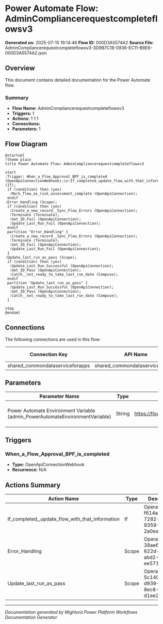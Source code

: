﻿# Power Automate Flow: AdminCompliancerequestcompleteflowsv3

**Generated on:** 2025-07-15 19:14:46
**Flow ID:** 000D3A5574A2
**Source File:** AdminCompliancerequestcompleteflowsv3-3D9B7C18-0936-EC11-B6E6-000D3A5574A2.json

## Overview

This document contains detailed documentation for the Power Automate flow.

### Summary
- **Flow Name:** AdminCompliancerequestcompleteflowsv3
- **Triggers:** 1
- **Actions:** 1 1 1
- **Connections:** 
- **Parameters:** 1

## Flow Diagram

```plantuml
@startuml
!theme plain
title Power Automate Flow: AdminCompliancerequestcompleteflowsv3

start
:Trigger: When_a_Flow_Approval_BPF_is_completed (OpenApiConnectionWebhook);\n:If_completed_update_flow_with_that_information (If);
 if (condition) then (yes)
  :Mark_flow_as_risk_assessment_complete (OpenApiConnection);
 endif
:Error_Handling (Scope);
 if (condition) then (yes)
  :Create_a_new_record__Sync_Flow_Errors (OpenApiConnection);
  :Terminate (Terminate);
  :Get_ID_Fail (OpenApiConnection);
  :Update_Last_Run_Fail (OpenApiConnection);
 endif
 partition "Error_Handling" {
  :Create_a_new_record__Sync_Flow_Errors (OpenApiConnection);
  :Terminate (Terminate);
  :Get_ID_Fail (OpenApiConnection);
  :Update_Last_Run_Fail (OpenApiConnection);
 }
:Update_last_run_as_pass (Scope);
 if (condition) then (yes)
  :Update_Last_Run_Successful (OpenApiConnection);
  :Get_ID_Pass (OpenApiConnection);
  :Catch__not_ready_to_take_last_run_date (Compose);
 endif
 partition "Update_last_run_as_pass" {
  :Update_Last_Run_Successful (OpenApiConnection);
  :Get_ID_Pass (OpenApiConnection);
  :Catch__not_ready_to_take_last_run_date (Compose);
 }

stop
@enduml
```

## Connections

The following connections are used in this flow:

| Connection Key | API Name | Logical Name | Runtime Source |
|----------------|----------|--------------|----------------|
| shared_commondataserviceforapps | shared_commondataserviceforapps | admin_CoECoreDataverse2 | embedded |

## Parameters

| Parameter Name | Type | Default Value | Description |
|----------------|------|---------------|-------------|
| Power Automate Environment Variable (admin_PowerAutomateEnvironmentVariable) | String | https://flow.microsoft.com/manage/environments/ | Inventory - REQUIRED. Environment, including geographic location, for Power Automate - Ex for commercial: https://flow.microsoft.com/manage/environments/ |

## Triggers

### When_a_Flow_Approval_BPF_is_completed
- **Type:** OpenApiConnectionWebhook
- **Recurrence:** N/A

## Actions Summary

| Action Name | Type | Description |
|-------------|------|-------------|
| If_completed,_update_flow_with_that_information | If | Operation ID: f614ab1c-7282-47c0-9359-2a0ea38bc1ec |
| Error_Handling | Scope | Operation ID: 38ae684e-622d-42ea-abd2-ee571aee3a5f |
| Update_last_run_as_pass | Scope | Operation ID: 5c140442-d939-4ca4-8ec8-d1ee2bed4a81 |

---
*Documentation generated by Mightora Power Platform Workflows Documentation Generator*
